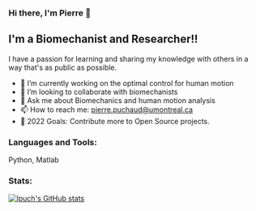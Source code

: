 <!--
**Ipuch/Ipuch** is a ✨ _special_ ✨ repository because its `README.md` (this file) appears on your GitHub profile.

Here are some ideas to get you started:

- 🔭 I’m currently working on ...
- 🌱 I’m currently learning ...
- 👯 I’m looking to collaborate on ...
- 🤔 I’m looking for help with ...
- 💬 Ask me about ...
- 📫 How to reach me: ...
- 😄 Pronouns: ...
- ⚡ Fun fact: ...
-->
### Hi there, I'm Pierre 👋


## I'm a Biomechanist and Researcher!!
 I have a passion for learning and sharing my knowledge with others in a way that's as public as possible. 

- 🔭 I’m currently working on the optimal control for human motion
- 👯 I’m looking to collaborate with biomechanists
- 💬 Ask me about Biomechanics and human motion analysis
- 📫 How to reach me: pierre.puchaud@umontreal.ca
- 🥅 2022 Goals: Contribute more to Open Source projects.


### Languages and Tools:

Python, Matlab

### Stats:

[![Ipuch's GitHub stats](https://github-readme-stats.vercel.app/api?username=Ipuch&show_icons=true&theme=radical)](https://github.com/Ipuch/github-readme-stats)


